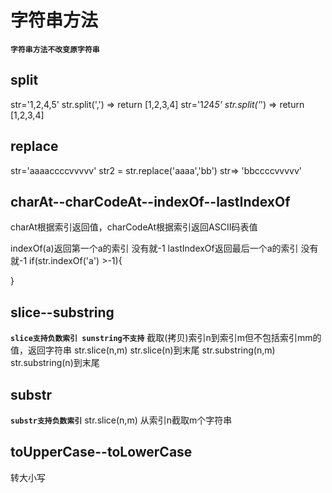 # 字符串方法
**`字符串方法不改变原字符串`**
## split
str='1,2,4,5'
str.split(',') => return [1,2,3,4]
str='1*2*4*5'
str.split('*') => return [1,2,3,4]
## replace
str='aaaaccccvvvvv'
str2 = str.replace('aaaa','bb')
str=> 'bbccccvvvvv'

## charAt--charCodeAt--indexOf--lastIndexOf
   charAt根据索引返回值，charCodeAt根据索引返回ASCII码表值

   indexOf(a)返回第一个a的索引 没有就-1 
   lastIndexOf返回最后一个a的索引 没有就-1 
   if(str.indexOf('a') >-1){

   }
## slice--substring
**`slice支持负数索引 sunstring不支持`**
    截取(拷贝)索引n到索引m但不包括索引mm的值，返回字符串
    str.slice(n,m)
    str.slice(n)到末尾
    str.substring(n,m)
    str.substring(n)到末尾
## substr
**`substr支持负数索引`**
str.slice(n,m)
从索引n截取m个字符串
## toUpperCase--toLowerCase
转大小写

    


